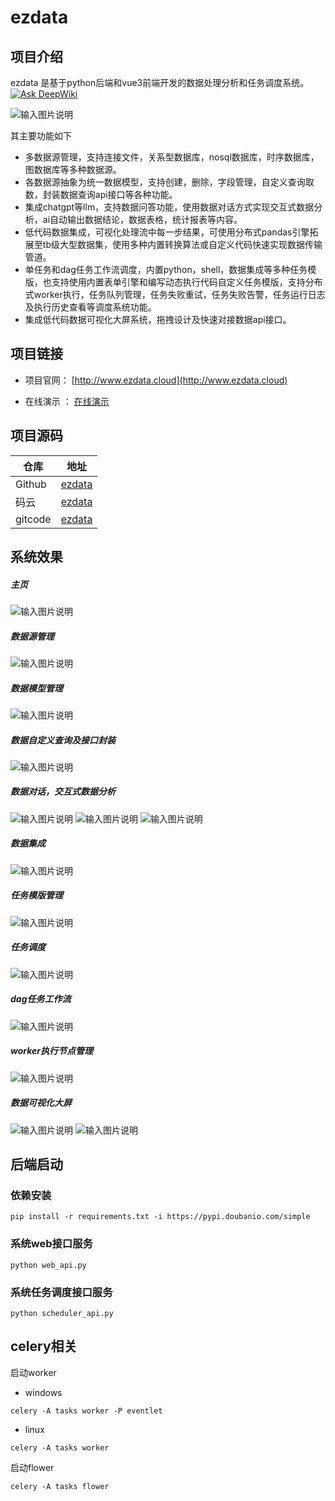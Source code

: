ezdata
===============

项目介绍
-----------------------------------

ezdata 是基于python后端和vue3前端开发的数据处理分析和任务调度系统。  
[![Ask DeepWiki](https://deepwiki.com/badge.svg)](https://deepwiki.com/xuwei95/ezdata)

![输入图片说明](https://raw.githubusercontent.com/xuwei95/ezdata_press/master/images/ezdata.gif?raw=true "在这里输入图片标题")

其主要功能如下
- 多数据源管理，支持连接文件，关系型数据库，nosql数据库，时序数据库，图数据库等多种数据源。
- 各数据源抽象为统一数据模型，支持创建，删除，字段管理，自定义查询取数，封装数据查询api接口等各种功能。
- 集成chatgpt等llm，支持数据问答功能，使用数据对话方式实现交互式数据分析，ai自动输出数据结论，数据表格，统计报表等内容。
- 低代码数据集成，可视化处理流中每一步结果，可使用分布式pandas引擎拓展至tb级大型数据集，使用多种内置转换算法或自定义代码快速实现数据传输管道。
- 单任务和dag任务工作流调度，内置python，shell，数据集成等多种任务模版，也支持使用内置表单引擎和编写动态执行代码自定义任务模版，支持分布式worker执行，任务队列管理，任务失败重试，任务失败告警，任务运行日志及执行历史查看等调度系统功能。
- 集成低代码数据可视化大屏系统，拖拽设计及快速对接数据api接口。

项目链接
-----------------------------------
- 项目官网：  [http://www.ezdata.cloud](http://www.ezdata.cloud)

- 在线演示 ： [在线演示](http://124.220.57.72)

[comment]: <> (- 开发文档：  [主项目文档]&#40;http://www.ezdata.cloud/docs/hello.html&#41;)

项目源码
-----------------------------------
| 仓库  | 地址   |
|--------------------|--------------------|
| Github | [ezdata](https://github.com/xuwei95/ezdata) 
| 码云  | [ezdata](https://gitee.com/xuwei95/ezdata) 
| gitcode  | [ezdata](https://gitcode.com/xuwei95/ezdata) 


系统效果
----
##### 主页
![输入图片说明](https://raw.githubusercontent.com/xuwei95/ezdata_press/master/images/dashboard.png?raw=true "在这里输入图片标题")
##### 数据源管理
![输入图片说明](https://raw.githubusercontent.com/xuwei95/ezdata_press/master/images/datasource.png?raw=true "在这里输入图片标题")
##### 数据模型管理
![输入图片说明](https://raw.githubusercontent.com/xuwei95/ezdata_press/master/images/datamodel.png?raw=true "在这里输入图片标题")
##### 数据自定义查询及接口封装
![输入图片说明](https://raw.githubusercontent.com/xuwei95/ezdata_press/master/images/data_query.png?raw=true "在这里输入图片标题")
##### 数据对话，交互式数据分析
![输入图片说明](https://raw.githubusercontent.com/xuwei95/ezdata_press/master/images/datachat_msg.png?raw=true "在这里输入图片标题")
![输入图片说明](https://raw.githubusercontent.com/xuwei95/ezdata_press/master/images/datachat_table.png?raw=true "在这里输入图片标题")
![输入图片说明](https://raw.githubusercontent.com/xuwei95/ezdata_press/master/images/datachat_chart.png?raw=true "在这里输入图片标题")
##### 数据集成
![输入图片说明](https://raw.githubusercontent.com/xuwei95/ezdata_press/master/images/etl.png?raw=true "在这里输入图片标题")
##### 任务模版管理
![输入图片说明](https://raw.githubusercontent.com/xuwei95/ezdata_press/master/images/task_template.png?raw=true "在这里输入图片标题")
##### 任务调度
![输入图片说明](https://raw.githubusercontent.com/xuwei95/ezdata_press/master/images/task_scheduler.png?raw=true "在这里输入图片标题")
##### dag任务工作流
![输入图片说明](https://raw.githubusercontent.com/xuwei95/ezdata_press/master/images/dag_detail.png?raw=true "在这里输入图片标题")
##### worker执行节点管理
![输入图片说明](https://raw.githubusercontent.com/xuwei95/ezdata_press/master/images/worker_ops.png?raw=true "在这里输入图片标题")
##### 数据可视化大屏
![输入图片说明](https://raw.githubusercontent.com/xuwei95/ezdata_press/master/images/bigscreen1.png?raw=true "在这里输入图片标题")
![输入图片说明](https://raw.githubusercontent.com/xuwei95/ezdata_press/master/images/bigscreen2.png?raw=true "在这里输入图片标题")



后端启动
----
### 依赖安装
```
pip install -r requirements.txt -i https://pypi.doubanio.com/simple
```
### 系统web接口服务
```
python web_api.py
```
### 系统任务调度接口服务
```
python scheduler_api.py
```
## celery相关
启动worker
- windows
```
celery -A tasks worker -P eventlet
```
- linux
```
celery -A tasks worker
```
启动flower
```
celery -A tasks flower
```

